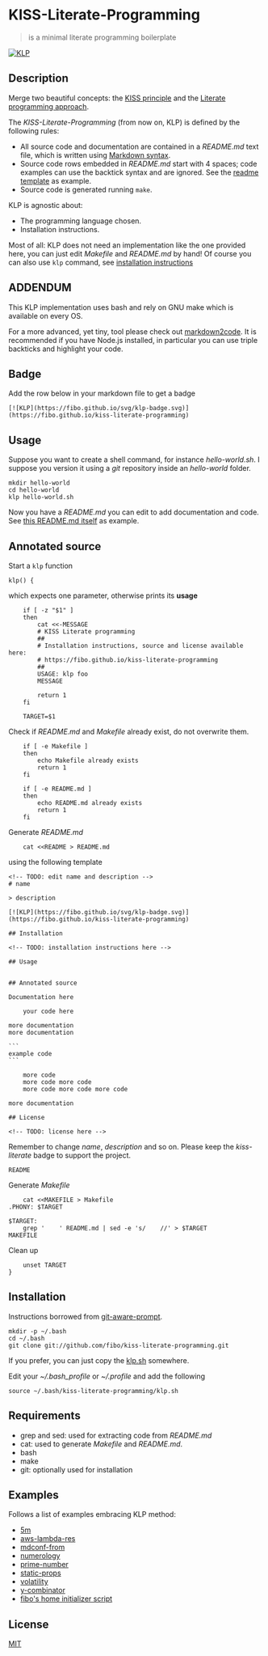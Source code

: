 # KISS-Literate-Programming

> is a minimal literate programming boilerplate

[![KLP](https://fibo.github.io/svg/klp-badge.svg)](https://fibo.github.io/kiss-literate-programming)

## Description

Merge two beautiful concepts: the [KISS principle](https://en.wikipedia.org/wiki/KISS_principle) and the [Literate programming approach](https://en.wikipedia.org/wiki/Literate_programming).

The *KISS-Literate-Programming* (from now on, KLP) is defined by the following rules:

* All source code and documentation are contained in a *README.md* text file, which is written using [Markdown syntax](https://daringfireball.net/projects/markdown/syntax).
* Source code rows embedded in *README.md* start with 4 spaces; code examples can use the backtick syntax and are ignored. See the [readme template](#readme-template) as example.
* Source code is generated running `make`.

KLP is agnostic about:

* The programming language chosen.
* Installation instructions.

Most of all: KLP does not need an implementation like the one provided here, you can just edit *Makefile* and *README.md* by hand! Of course you can also use `klp` command, see [installation instructions](#installation)

## ADDENDUM

This KLP implementation uses bash and rely on GNU make which is available on every OS.

For a more advanced, yet tiny, tool please check out [markdown2code](https://fibo.github.io/markdown2code).
It is recommended if you have Node.js installed, in particular you can use triple backticks and highlight your code.

## Badge

Add the row below in your markdown file to get a badge

```
[![KLP](https://fibo.github.io/svg/klp-badge.svg)](https://fibo.github.io/kiss-literate-programming)
```

## Usage

Suppose you want to create a shell command, for instance *hello-world.sh*. I suppose
you version it using a *git* repository inside an *hello-world* folder.

```
mkdir hello-world
cd hello-world
klp hello-world.sh
```

Now you have a *README.md* you can edit to add documentation and code. See [this README.md itself](https://raw.githubusercontent.com/fibo/kiss-literate-programming/master/README.md) as example.

## Annotated source

Start a `klp` function

    klp() {

which expects one parameter, otherwise prints its **usage**

    	if [ -z "$1" ]
    	then
    		cat <<-MESSAGE
    		# KISS Literate programming
    		##
    		# Installation instructions, source and license available here:
    		# https://fibo.github.io/kiss-literate-programming
    		##
    		USAGE: klp foo
    		MESSAGE

    		return 1
    	fi

    	TARGET=$1

Check if *README.md* and *Makefile* already exist, do not overwrite them.

    	if [ -e Makefile ]
    	then
    		echo Makefile already exists
    		return 1
    	fi

    	if [ -e README.md ]
    	then
    		echo README.md already exists
    		return 1
    	fi

Generate *README.md*

    	cat <<README > README.md


using the following template
<a name="readme-template"></a>

    <!-- TODO: edit name and description -->
    # name

    > description

    [![KLP](https://fibo.github.io/svg/klp-badge.svg)](https://fibo.github.io/kiss-literate-programming)

    ## Installation

    <!-- TODO: installation instructions here -->

    ## Usage


    ## Annotated source

    Documentation here

        your code here

    more documentation
    more documentation

    ```
    example code
    ```

        more code
        more code more code
        more code more code more code

    more documentation

    ## License

    <!-- TODO: license here -->

Remember to change *name*, *description* and so on.
Please keep the *kiss-literate* badge to support the project.

    README

Generate *Makefile*

    	cat <<MAKEFILE > Makefile
    .PHONY: $TARGET

    $TARGET:
    	grep '    ' README.md | sed -e 's/    //' > $TARGET
    MAKEFILE

Clean up

    	unset TARGET
    }

## Installation

Instructions borrowed from [git-aware-prompt](https://github.com/jimeh/git-aware-prompt#installation).

```
mkdir -p ~/.bash
cd ~/.bash
git clone git://github.com/fibo/kiss-literate-programming.git
```

If you prefer, you can just copy the [klp.sh](https://raw.githubusercontent.com/fibo/kiss-literate-programming/master/klp.sh) somewhere.

Edit your *~/.bash_profile* or *~/.profile* and add the following

```
source ~/.bash/kiss-literate-programming/klp.sh
```

## Requirements

* grep and sed: used for extracting code from *README.md*
* cat: used to generate *Makefile* and *README.md*.
* bash
* make
* git: optionally used for installation


## Examples

Follows a list of examples embracing KLP method:

* [5m](https://fibo.github.io/5m/)
* [aws-lambda-res](https://fibo.github.io/aws-lambda-res/)
* [mdconf-from](https://fibo.github.io/mdconf-from/)
* [numerology](https://fibo.github.io/numerology/)
* [prime-number](https://fibo.github.io/prime-number/)
* [static-props](https://fibo.github.io/static-props/)
* [volatility](https://fibo.github.io/volatility/)
* [y-combinator](https://fibo.github.io/y-combinator/)
* [fibo's home initializer script](https://github.com/fibo/home/blob/gh-pages/README.md#init-home)

## License

[MIT](https://fibo.github.io/mit-license)

